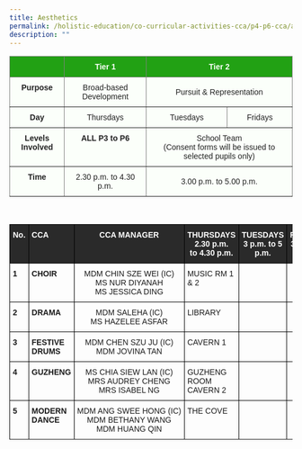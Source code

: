 ```yaml
---
title: Aesthetics
permalink: /holistic-education/co-curricular-activities-cca/p4-p6-cca/aesthetics/
description: ""
---
```

<style type="text/css">
.tg  {border-collapse:collapse;border-spacing:0;}
.tg td{border-color:black;border-style:solid;border-width:1px;font-family:Arial, sans-serif;font-size:14px;
  overflow:hidden;padding:10px 5px;word-break:normal;}
.tg th{border-color:black;border-style:solid;border-width:1px;font-family:Arial, sans-serif;font-size:14px;
  font-weight:normal;overflow:hidden;padding:10px 5px;word-break:normal;}
.tg .tg-j83l{background-color:#FBFFFA;border-color:inherit;color:#222;font-weight:bold;text-align:center;vertical-align:top}
.tg .tg-ug26{background-color:#FBFFFA;border-color:inherit;color:#222;text-align:center;vertical-align:middle}
.tg .tg-5s66{background-color:#22A114;border-color:inherit;color:#FBFFFA;font-weight:bold;text-align:center;vertical-align:top}
</style>



<table class="tg">
<thead>
  <tr>
    <th class="tg-5s66"></th>
    <th class="tg-5s66"><span style="color:#FBFFFA;background-color:#22A114">Tier 1</span></th>
    <th class="tg-5s66" colspan="2"><span style="color:#FBFFFA;background-color:#22A114">Tier 2</span></th>
  </tr>
</thead>
<tbody>
  <tr>
    <td class="tg-j83l">Purpose</td>
    <td class="tg-ug26"><span style="color:#222;background-color:#FBFFFA">Broad-based Development</span></td>
    <td class="tg-ug26" colspan="2"><span style="color:#222;background-color:#FBFFFA">Pursuit &amp; Representation</span></td>
  </tr>
  <tr>
    <td class="tg-j83l">Day</td>
    <td class="tg-ug26"><span style="color:#222;background-color:#FBFFFA">Thursdays</span></td>
    <td class="tg-ug26"><span style="color:#222;background-color:#FBFFFA">Tuesdays</span></td>
    <td class="tg-ug26"><span style="color:#222;background-color:#FBFFFA">Fridays</span></td>
  </tr>
  <tr>
    <td class="tg-j83l">Levels Involved</td>
    <td class="tg-j83l">ALL <span style="color:#222;background-color:#FBFFFA">P3 to P6</span></td>
    <td class="tg-ug26" colspan="2"><span style="color:#222;background-color:#FBFFFA">School Team</span><br>(Consent forms will be issued to selected pupils only)</td>
  </tr>
  <tr>
    <td class="tg-j83l">Time</td>
    <td class="tg-ug26"><span style="color:#222;background-color:#FBFFFA">2.30 p.m. to 4.30 p.m.</span></td>
    <td class="tg-ug26" colspan="2"><span style="color:#222;background-color:#FBFFFA">3.00 p.m. to 5.00 p.m.</span></td>
  </tr>
</tbody>
</table>

<br>

<style type="text/css">
.tg  {border-collapse:collapse;border-spacing:0;}
.tg td{border-color:black;border-style:solid;border-width:1px;font-family:Arial, sans-serif;font-size:14px;
  overflow:hidden;padding:10px 5px;word-break:normal;}
.tg th{border-color:black;border-style:solid;border-width:1px;font-family:Arial, sans-serif;font-size:14px;
  font-weight:normal;overflow:hidden;padding:10px 5px;word-break:normal;}
.tg .tg-1wig{font-weight:bold;text-align:left;vertical-align:top}
.tg .tg-baqh{text-align:center;vertical-align:top}
.tg .tg-3i8o{background-color:#2A2A2A;color:#FFF;font-weight:bold;text-align:left;vertical-align:top}
.tg .tg-fzue{background-color:#2A2A2A;color:#FFF;font-weight:bold;text-align:center;vertical-align:top}
.tg .tg-amwm{font-weight:bold;text-align:center;vertical-align:top}
.tg .tg-0lax{text-align:left;vertical-align:top}
.tg .tg-nrix{text-align:center;vertical-align:middle}
</style>
<table class="tg">
<thead>
  <tr>
    <th class="tg-fzue">No.</th>
    <th class="tg-3i8o">CCA</th>
    <th class="tg-fzue">CCA MANAGER</th>
    <th class="tg-fzue">THURSDAYS<br>2.30 p.m.<br>to 4.30 p.m.</th>
    <th class="tg-fzue">TUESDAYS<br>3 p.m. to 5 p.m.</th>
    <th class="tg-fzue">FRIDAYS<br>3 p.m. to 5 p.m.</th>
  </tr>
</thead>
<tbody>
  <tr>
    <td class="tg-1wig" >1</td>
    <td class="tg-1wig" >CHOIR</td>
    <td class="tg-baqh"> MDM CHIN SZE WEI (IC)<br>MS NUR DIYANAH<br>MS JESSICA DING

</td>
    <td class="tg-0lax">MUSIC RM 1 & 2</td>
    <td class="tg-0lax"> </td>
    <td class="tg-amwm"> </td>
  </tr>
 <tr> </tr>
	  <tr>
    <td class="tg-1wig" >2</td>
    <td class="tg-1wig" >DRAMA</td>
    <td class="tg-baqh">MDM SALEHA (IC)<br>MS HAZELEE ASFAR
</td>
    <td class="tg-0lax">LIBRARY</td>
    <td class="tg-0lax"> </td>
    <td class="tg-amwm"> </td>
  </tr>
 <tr> </tr>
	  <tr>
    <td class="tg-1wig" >3</td>
    <td class="tg-1wig" >FESTIVE DRUMS</td>
    <td class="tg-baqh"><nobr> MDM CHEN SZU JU (IC)<br>MDM JOVINA TAN
</td>
    <td class="tg-0lax">CAVERN 1</td>
    <td class="tg-0lax"> </td>
    <td class="tg-amwm"> </td>
  </tr>
 <tr> </tr>
	  <tr>
    <td class="tg-1wig" >4</td>
    <td class="tg-1wig" >GUZHENG</td>
    <td class="tg-baqh"> MS CHIA SIEW LAN (IC)<br>MRS AUDREY CHENG<br>MRS ISABEL NG
</td>
    <td class="tg-0lax">GUZHENG ROOM <br>CAVERN 2</td>
    <td class="tg-0lax"> </td>
    <td class="tg-amwm"> </td>
  </tr>
 <tr> </tr>
	  <tr>
    <td class="tg-1wig" >5</td>
    <td class="tg-1wig" >MODERN DANCE</td>
    <td class="tg-baqh"><nobr> MDM ANG SWEE HONG (IC)<br>MDM BETHANY WANG<br>MDM HUANG QIN
</td>
    <td class="tg-0lax">THE COVE</td>
    <td class="tg-0lax"> </td>
    <td class="tg-amwm"> </td>
  </tr>
 <tr> </tr>

</tbody>
</table>